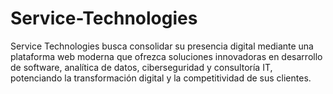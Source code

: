 # Service-Technologies
Service Technologies busca consolidar su presencia digital mediante una plataforma web moderna que ofrezca soluciones innovadoras en desarrollo de software, analítica de datos, ciberseguridad y consultoría IT, potenciando la transformación digital y la competitividad de sus clientes.
